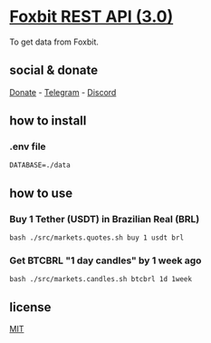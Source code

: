 # [Foxbit REST API (3.0)](https://docs.foxbit.com.br/rest/v3/)

To get data from Foxbit.

## social & donate

[Donate](https://link.mercadopago.com.br/brtmvdl) - [Telegram](https://t.me/+KRmg5MlqgMk0MTg5) - [Discord](https://discord.gg/auCmnvV2)

## how to install

### .env file

```
DATABASE=./data
```

## how to use

### Buy 1 Tether (USDT) in Brazilian Real (BRL)

```
bash ./src/markets.quotes.sh buy 1 usdt brl 
```

### Get BTCBRL "1 day candles" by 1 week ago

```
bash ./src/markets.candles.sh btcbrl 1d 1week 
```

## license

[MIT](./LICENSE)
